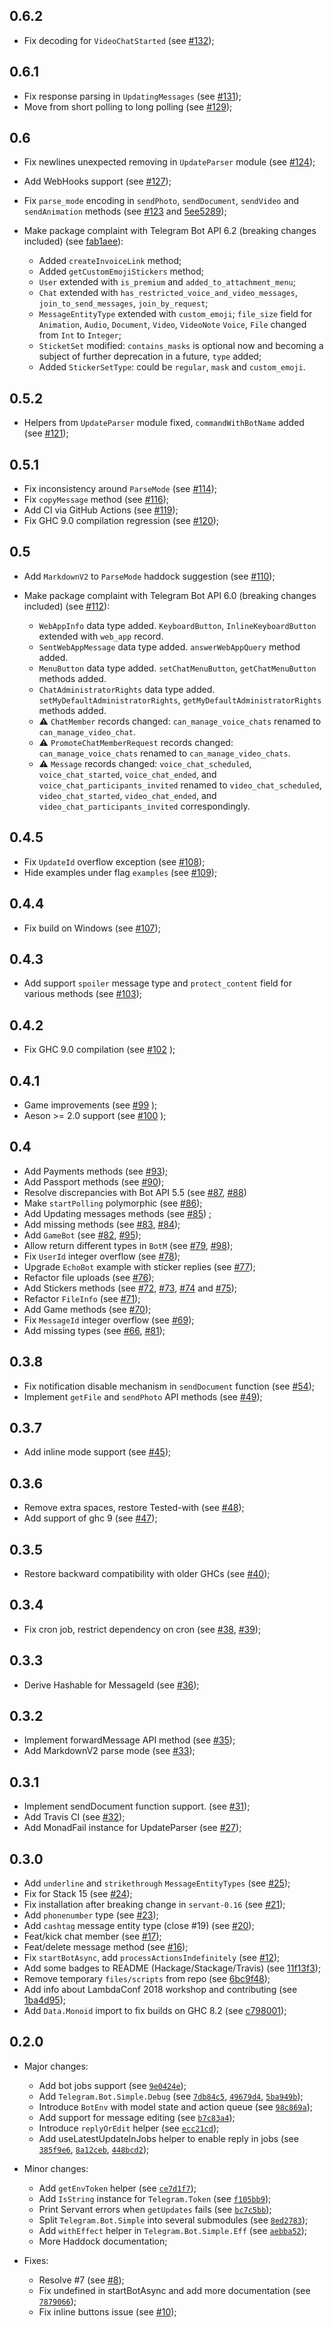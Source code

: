 0.6.2
---

- Fix decoding for `VideoChatStarted` (see [#132](https://github.com/fizruk/telegram-bot-simple/pull/132));

0.6.1
---

- Fix response parsing in `UpdatingMessages` (see [#131](https://github.com/fizruk/telegram-bot-simple/pull/131));
- Move from short polling to long polling (see [#129](https://github.com/fizruk/telegram-bot-simple/pull/129));

0.6
---

- Fix newlines unexpected removing in `UpdateParser` module (see [#124](https://github.com/fizruk/telegram-bot-simple/pull/124));
- Add WebHooks support (see [#127](https://github.com/fizruk/telegram-bot-simple/pull/127));
- Fix `parse_mode` encoding in `sendPhoto`, `sendDocument`, `sendVideo` and `sendAnimation` methods (see [#123](https://github.com/fizruk/telegram-bot-simple/pull/123) and [5ee5289](https://github.com/fizruk/telegram-bot-simple/commit/5ee5289f711381a1f1e0daf540bc6c041e3cb275));
- Make package complaint with Telegram Bot API 6.2 (breaking changes included) (see [fab1aee](https://github.com/fizruk/telegram-bot-simple/commit/fab1aee308afc59663013a796ebff7a3f99c8201)):

    - Added `createInvoiceLink` method;
    - Added `getCustomEmojiStickers` method;
    - `User` extended with `is_premium` and `added_to_attachment_menu`;
    - `Chat` extended with `has_restricted_voice_and_video_messages`, `join_to_send_messages`, `join_by_request`;
    - `MessageEntityType` extended with `custom_emoji`;
    `file_size` field for `Animation`, `Audio`, `Document`, `Video`, `VideoNote` `Voice`, `File` changed from `Int` to `Integer`;
    - `SticketSet` modified: `contains_masks` is optional now and becoming a subject of further deprecation in a future, `type` added;
    - Added `StickerSetType`: could be `regular`, `mask` and `custom_emoji`.

0.5.2
---

- Helpers from `UpdateParser` module fixed, `commandWithBotName` added (see [#121](https://github.com/fizruk/telegram-bot-simple/pull/121));

0.5.1
---

- Fix inconsistency around `ParseMode` (see [#114](https://github.com/fizruk/telegram-bot-simple/pull/114));
- Fix `copyMessage` method (see [#116](https://github.com/fizruk/telegram-bot-simple/pull/116));
- Add CI via GitHub Actions (see [#119](https://github.com/fizruk/telegram-bot-simple/pull/119));
- Fix GHC 9.0 compilation regression (see [#120](https://github.com/fizruk/telegram-bot-simple/pull/120));

0.5
---

- Add `MarkdownV2` to `ParseMode` haddock suggestion (see [#110](https://github.com/fizruk/telegram-bot-simple/pull/110));
- Make package complaint with Telegram Bot API 6.0 (breaking changes included) (see [#112](https://github.com/fizruk/telegram-bot-simple/pull/112)):

    - `WebAppInfo` data type added. `KeyboardButton`, `InlineKeyboardButton` extended with `web_app` record.
    - `SentWebAppMessage` data type added. `answerWebAppQuery` method added.
    - `MenuButton` data type added. `setChatMenuButton`, `getChatMenuButton` methods added.
    - `ChatAdministratorRights` data type added. `setMyDefaultAdministratorRights`, `getMyDefaultAdministratorRights` methods added.
    - :warning: `ChatMember` records changed: `can_manage_voice_chats` renamed to `can_manage_video_chat`.
    - :warning: `PromoteChatMemberRequest` records changed: `can_manage_voice_chats` renamed to `can_manage_video_chats`.
    - :warning: `Message` records changed: `voice_chat_scheduled`, `voice_chat_started`, `voice_chat_ended`, and `voice_chat_participants_invited` renamed to `video_chat_scheduled`, `video_chat_started`, `video_chat_ended`, and `video_chat_participants_invited` correspondingly.

0.4.5
---

- Fix `UpdateId` overflow exception (see [#108](https://github.com/fizruk/telegram-bot-simple/pull/108));
- Hide examples under flag `examples` (see [#109](https://github.com/fizruk/telegram-bot-simple/pull/109));

0.4.4
---

- Fix build on Windows (see [#107](https://github.com/fizruk/telegram-bot-simple/pull/107));

0.4.3
---

- Add support `spoiler` message type and `protect_content` field for various methods (see [#103](https://github.com/fizruk/telegram-bot-simple/pull/103));

0.4.2
---

- Fix GHC 9.0 compilation (see [#102](https://github.com/fizruk/telegram-bot-simple/pull/102) );

0.4.1
---

- Game improvements (see [#99](https://github.com/fizruk/telegram-bot-simple/pull/99) );
- Aeson >= 2.0 support (see [#100](https://github.com/fizruk/telegram-bot-simple/pull/100) );

0.4
---

- Add Payments methods (see [#93](https://github.com/fizruk/telegram-bot-simple/pull/93));
- Add Passport methods (see [#90](https://github.com/fizruk/telegram-bot-simple/pull/90));
- Resolve discrepancies with Bot API 5.5 (see [#87](https://github.com/fizruk/telegram-bot-simple/pull/87), [#88](https://github.com/fizruk/telegram-bot-simple/pull/88))
- Make `startPolling` polymorphic (see [#86](https://github.com/fizruk/telegram-bot-simple/pull/86));
- Add Updating messages methods (see [#85](https://github.com/fizruk/telegram-bot-simple/pull/85)) ;
- Add missing methods (see [#83](https://github.com/fizruk/telegram-bot-simple/pull/83), [#84](https://github.com/fizruk/telegram-bot-simple/pull/84));
- Add `GameBot` (see [#82](https://github.com/fizruk/telegram-bot-simple/pull/82), [#95](https://github.com/fizruk/telegram-bot-simple/pull/95));
- Allow return different types in `BotM` (see [#79](https://github.com/fizruk/telegram-bot-simple/pull/79), [#98](https://github.com/fizruk/telegram-bot-simple/pull/98));
- Fix `UserId` integer overflow (see [#78](https://github.com/fizruk/telegram-bot-simple/pull/78));
- Upgrade `EchoBot` example with sticker replies (see [#77](https://github.com/fizruk/telegram-bot-simple/pull/77));
- Refactor file uploads (see [#76](https://github.com/fizruk/telegram-bot-simple/pull/76));
- Add Stickers methods (see [#72](https://github.com/fizruk/telegram-bot-simple/pull/72), [#73](https://github.com/fizruk/telegram-bot-simple/pull/73), [#74](https://github.com/fizruk/telegram-bot-simple/pull/74) and [#75](https://github.com/fizruk/telegram-bot-simple/pull/75));
- Refactor `FileInfo` (see [#71](https://github.com/fizruk/telegram-bot-simple/pull/71));
- Add Game methods (see [#70](https://github.com/fizruk/telegram-bot-simple/pull/70));
- Fix `MessageId` integer overflow (see [#69](https://github.com/fizruk/telegram-bot-simple/pull/69));
- Add missing types (see [#66](https://github.com/fizruk/telegram-bot-simple/pull/66), [#81](https://github.com/fizruk/telegram-bot-simple/pull/81));

0.3.8
---

- Fix notification disable mechanism in `sendDocument` function (see [#54]( https://github.com/fizruk/telegram-bot-simple/pull/54 ));
- Implement `getFile` and `sendPhoto` API methods (see [#49]( https://github.com/fizruk/telegram-bot-simple/pull/49 ));

0.3.7
---

- Add inline mode support (see [#45](https://github.com/fizruk/telegram-bot-simple/pull/45));

0.3.6
---

- Remove extra spaces, restore Tested-with (see [#48](https://github.com/fizruk/telegram-bot-simple/pull/48));
- Add support of ghc 9 (see [#47]( https://github.com/fizruk/telegram-bot-simple/pull/47 ));

0.3.5
---

- Restore backward compatibility with older GHCs (see [#40](https://github.com/fizruk/telegram-bot-simple/pull/40));

0.3.4
---

- Fix cron job, restrict dependency on cron (see [#38](https://github.com/fizruk/telegram-bot-simple/pull/38), [#39](https://github.com/fizruk/telegram-bot-simple/pull/39));

0.3.3
---

- Derive Hashable for MessageId (see [#36](https://github.com/fizruk/telegram-bot-simple/pull/36));

0.3.2
---

- Implement forwardMessage API method (see [#35](https://github.com/fizruk/telegram-bot-simple/pull/35));
- Add MarkdownV2 parse mode (see [#33](https://github.com/fizruk/telegram-bot-simple/pull/33));

0.3.1
---

- Implement sendDocument function support. (see [#31](https://github.com/fizruk/telegram-bot-simple/pull/31));
- Add Travis CI (see [#32](https://github.com/fizruk/telegram-bot-simple/pull/32));
- Add MonadFail instance for UpdateParser (see [#27](https://github.com/fizruk/telegram-bot-simple/pull/27));

0.3.0
---

- Add `underline` and `strikethrough` `MessageEntityTypes` (see [#25](https://github.com/fizruk/telegram-bot-simple/pull/25));
- Fix for Stack 15 (see [#24](https://github.com/fizruk/telegram-bot-simple/pull/24));
- Fix installation after breaking change in `servant-0.16` (see [#21](https://github.com/fizruk/telegram-bot-simple/pull/21));
- Add `phonenumber` type (see [#23](https://github.com/fizruk/telegram-bot-simple/pull/23));
- Add `cashtag` message entity type (close #19) (see [#20](https://github.com/fizruk/telegram-bot-simple/pull/20));
- Feat/kick chat member (see [#17](https://github.com/fizruk/telegram-bot-simple/pull/17));
- Feat/delete message method (see [#16](https://github.com/fizruk/telegram-bot-simple/pull/16));
- Fix `startBotAsync`, add `processActionsIndefinitely` (see [#12](https://github.com/fizruk/telegram-bot-simple/pull/12));
- Add some badges to README (Hackage/Stackage/Travis) (see [11f13f3](https://github.com/fizruk/telegram-bot-simple/commit/11f13f3));
- Remove temporary `files/scripts` from repo (see [6bc9f48](https://github.com/fizruk/telegram-bot-simple/commit/6bc9f48));
- Add info about LambdaConf 2018 workshop and contributing (see [1ba4d95](https://github.com/fizruk/telegram-bot-simple/commit/1ba4d95));
- Add `Data.Monoid` import to fix builds on GHC 8.2 (see [c798001](https://github.com/fizruk/telegram-bot-simple/commit/c798001));

0.2.0
---

* Major changes:
  - Add bot jobs support (see [`9e0424e`](https://github.com/fizruk/telegram-bot-simple/commit/9e0424e));
  - Add `Telegram.Bot.Simple.Debug` (see [`7db84c5`](https://github.com/fizruk/telegram-bot-simple/commit/7db84c5),
    [`49679d4`](https://github.com/fizruk/telegram-bot-simple/commit/49679d4),
    [`5ba949b`](https://github.com/fizruk/telegram-bot-simple/commit/5ba949b));
  - Introduce `BotEnv` with model state and action queue (see [`98c869a`](https://github.com/fizruk/telegram-bot-simple/commit/98c869a));
  - Add support for message editing (see [`b7c83a4`](https://github.com/fizruk/telegram-bot-simple/commit/b7c83a4));
  - Introduce `replyOrEdit` helper (see [`ecc21cd`](https://github.com/fizruk/telegram-bot-simple/commit/ecc21cd));
  - Add useLatestUpdateInJobs helper to enable reply in jobs (see [`385f9e6`](https://github.com/fizruk/telegram-bot-simple/commit/385f9e6),
    [`8a12ceb`](https://github.com/fizruk/telegram-bot-simple/commit/8a12ceb),
    [`448bcd2`](https://github.com/fizruk/telegram-bot-simple/commit/448bcd2));

* Minor changes:
  - Add `getEnvToken` helper (see [`ce7d1f7`](https://github.com/fizruk/telegram-bot-simple/commit/ce7d1f7));
  - Add `IsString` instance for `Telegram.Token` (see [`f105bb9`](https://github.com/fizruk/telegram-bot-simple/commit/f105bb9));
  - Print Servant errors when `getUpdates` fails (see [`bc7c5bb`](https://github.com/fizruk/telegram-bot-simple/commit/bc7c5bb));
  - Split `Telegram.Bot.Simple` into several submodules (see [`8ed2783`](https://github.com/fizruk/telegram-bot-simple/commit/8ed2783));
  - Add `withEffect` helper in `Telegram.Bot.Simple.Eff` (see [`aebba52`](https://github.com/fizruk/telegram-bot-simple/commit/aebba52));
  - More Haddock documentation;

* Fixes:
  - Resolve #7 (see [#8](https://github.com/fizruk/telegram-bot-simple/pull/8));
  - Fix undefined in startBotAsync and add more documentation (see [`7879066`](https://github.com/fizruk/telegram-bot-simple/commit/7879066));
  - Fix inline buttons issue (see [#10](https://github.com/fizruk/telegram-bot-simple/pull/10));
